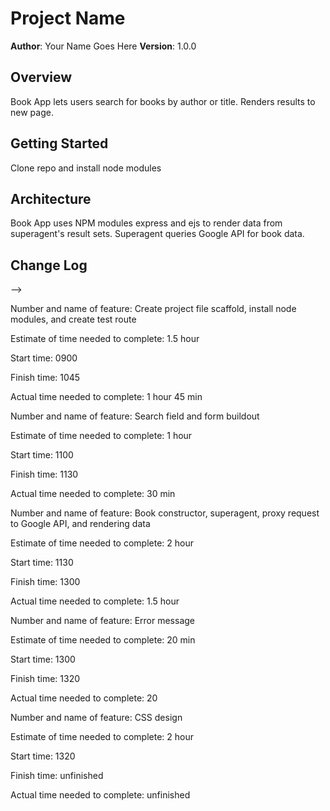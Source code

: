 # Project Name

**Author**: Your Name Goes Here
**Version**: 1.0.0 

## Overview
<!-- Provide a high level overview of what this application is and why you are building it, beyond the fact that it's an assignment for a Code 301 class. (i.e. What's your problem domain?) -->
Book App lets users search for books by author or title.  Renders results to new page.

## Getting Started
<!-- What are the steps that a user must take in order to build this app on their own machine and get it running? -->
Clone repo and install node modules

## Architecture
<!-- Provide a detailed description of the application design. What technologies (languages, libraries, etc) you're using, and any other relevant design information. -->
Book App uses NPM modules express and ejs to render data from superagent's result sets.  Superagent queries Google API for book data.

## Change Log
<!-- Use this area to document the iterative changes made to your application as each feature is successfully implemented. Use time stamps. Here's an examples:

01-01-2001 4:59pm - Application now has a fully-functional express server, with GET and POST routes for the book resource.

## Credits and Collaborations
<!-- Give credit (and a link) to other people or resources that helped you build this application. -->
-->

Number and name of feature: Create project file scaffold, install node modules, and create test route

Estimate of time needed to complete: 1.5 hour

Start time: 0900

Finish time: 1045

Actual time needed to complete: 1 hour 45 min



Number and name of feature: Search field and form buildout

Estimate of time needed to complete: 1 hour

Start time: 1100

Finish time: 1130

Actual time needed to complete: 30 min


Number and name of feature: Book constructor, superagent, proxy request to Google API, and rendering data

Estimate of time needed to complete: 2 hour

Start time: 1130

Finish time: 1300

Actual time needed to complete: 1.5 hour


Number and name of feature: Error message

Estimate of time needed to complete: 20 min

Start time: 1300

Finish time: 1320

Actual time needed to complete: 20


Number and name of feature: CSS design

Estimate of time needed to complete: 2 hour

Start time: 1320

Finish time: unfinished

Actual time needed to complete: unfinished
